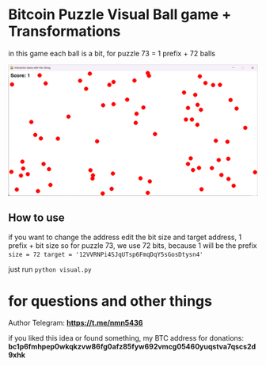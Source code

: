 # Bitcoin Puzzle Visual Ball game + Transformations

in this game each ball is a bit, for puzzle 73 = 1 prefix + 72 balls

<img src="https://raw.githubusercontent.com/puzzleman22/Bitcoin-Puzzle-Visual-ball-game/refs/heads/main/4krH0s.png" />

## How to use

if you want to change the address edit the bit size and target address, 1 prefix + bit size
so for puzzle 73, we use 72 bits, because 1 will be the prefix
`
    size = 72
    target = '12VVRNPi4SJqUTsp6FmqDqY5sGosDtysn4'
`

just run `python visual.py`

# for questions and other things
Author Telegram: **https://t.me/nmn5436**

if you liked this idea or found something, my BTC address for donations:
**bc1p6fmhpep0wkqkzvw86fg0afz85fyw692vmcg05460yuqstva7qscs2d9xhk**
